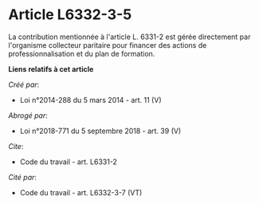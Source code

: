 # Article L6332-3-5

La contribution mentionnée à l'article L. 6331-2 est gérée directement par l'organisme collecteur paritaire pour financer des
actions de professionnalisation et du plan de formation.

**Liens relatifs à cet article**

_Créé par_:

  - Loi n°2014-288 du 5 mars 2014 - art. 11 (V)

_Abrogé par_:

  - Loi n°2018-771 du 5 septembre 2018 - art. 39 (V)

_Cite_:

  - Code du travail - art. L6331-2

_Cité par_:

  - Code du travail - art. L6332-3-7 (VT)
